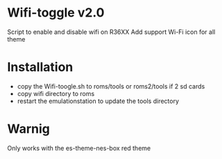 # Wifi-toggle v2.0
Script to enable and disable wifi on R36XX
Add support Wi-Fi icon for all theme

# Installation
- copy the Wifi-toogle.sh to roms/tools or roms2/tools if 2 sd cards
- copy wifi directory to roms
- restart the emulationstation to update the tools directory

# Warnig
Only works with the es-theme-nes-box red theme
